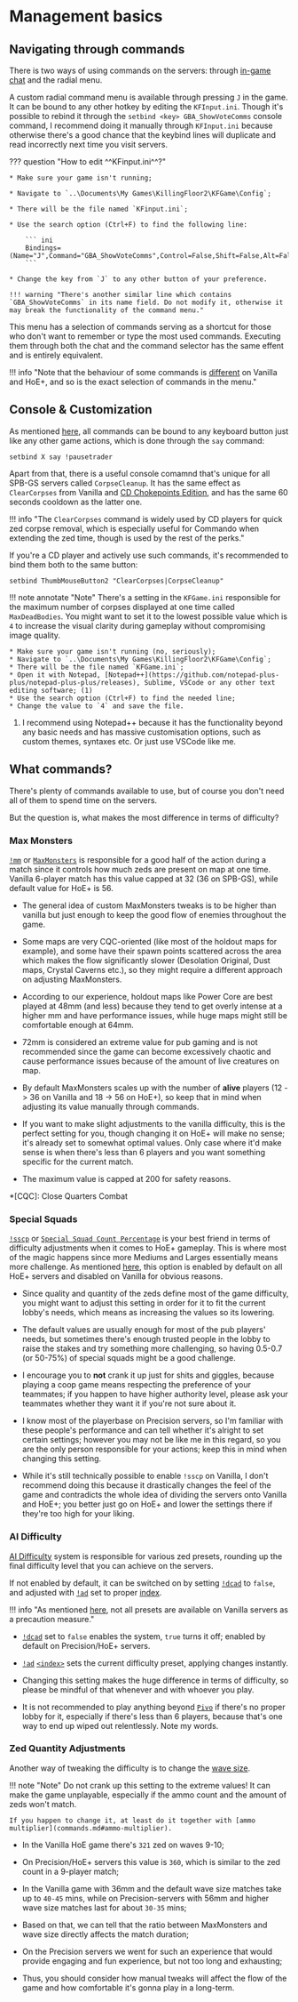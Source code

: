 # Management basics

## Navigating through commands

There is two ways of using commands on the servers: through [in-game chat](commands.md) and the radial menu.

A custom radial command menu is available through pressing `J` in the game. It can be bound to any other hotkey by editing the `KFInput.ini`. Though it's possible to rebind it through the `setbind <key> GBA_ShowVoteComms` console command, I recommend doing it manually through `KFInput.ini` because otherwise there's a good chance that the keybind lines will duplicate and read incorrectly next time you visit servers.

??? question "How to edit ^^KFinput.ini^^?"

    * Make sure your game isn't running;

    * Navigate to `..\Documents\My Games\KillingFloor2\KFGame\Config`;

	* There will be the file named `KFinput.ini`;

	* Use the search option (Ctrl+F) to find the following line:

        ``` ini
		Bindings=(Name="J",Command="GBA_ShowVoteComms",Control=False,Shift=False,Alt=False,bIgnoreCtrl=False,bIgnoreShift=False,bIgnoreAlt=False)
		```

    * Change the key from `J` to any other button of your preference.

	!!! warning "There's another similar line which contains `GBA_ShowVoteComms` in its name field. Do not modify it, otherwise it may break the functionality of the command menu."

This menu has a selection of commands serving as a shortcut for those who don't want to remember or type the most used commands. Executing them through both the chat and the command selector has the same effent and is entirely equivalent.

!!! info "Note that the behaviour of some commands is [different](authoritylevels.md#authority-levels) on Vanilla and HoE+, and so is the exact selection of commands in the menu."

## Console & Customization

As mentioned [here](commands.md), all commands can be bound to any keyboard button just like any other game actions, which is done through the `say` command:

`setbind X say !pausetrader`

Apart from that, there is a useful console comamnd that's unique for all SPB-GS servers called `CorpseCleanup`. It has the same effect as `ClearCorpses` from Vanilla and [CD Chokepoints Edition](https://steamcommunity.com/sharedfiles/filedetails/?id=2052571175), and has the same 60 seconds cooldown as the latter one.

!!! info "The `ClearCorpses` command is widely used by CD players for quick zed corpse removal, which is especially useful for Commando when extending the zed time, though is used by the rest of the perks."

If you're a CD player and actively use such commands, it's recommended to bind them both to the same button:

`setbind ThumbMouseButton2 "ClearCorpses|CorpseCleanup"`

!!! note annotate "Note"
    There's a setting in the `KFGame.ini` responsible for the maximum number of corpses displayed at one time called `MaxDeadBodies`. You might want to set it to the lowest possible value which is `4` to increase the visual clarity during gameplay without compromising image quality.
	
    * Make sure your game isn't running (no, seriously);
    * Navigate to `..\Documents\My Games\KillingFloor2\KFGame\Config`;
	* There will be the file named `KFGame.ini`;
	* Open it with Notepad, [Notepad++](https://github.com/notepad-plus-plus/notepad-plus-plus/releases), Sublime, VSCode or any other text editing software; (1)
	* Use the search option (Ctrl+F) to find the needed line;
	* Change the value to `4` and save the file.
1.  I recommend using Notepad++ because it has the functionality beyond any basic needs and has massive customisation options, such as custom themes, syntaxes etc. Or just use VSCode like me.

## What commands?

There's plenty of commands available to use, but of course you don't need all of them to spend time on the servers.

But the question is, what makes the most difference in terms of difficulty?

### Max Monsters

[`!mm`](commands.md#max-monsters) or [`MaxMonsters`](commands.md#max-monsters) is responsible for a good half of the action during a match since it controls how much zeds are present on map at one time.
Vanilla 6-player match has this value capped at 32 (36 on SPB-GS), while default value for HoE+ is 56.

* The general idea of custom MaxMonsters tweaks is to be higher than vanilla but just enough to keep the good flow of enemies throughout the game.
  
* Some maps are very CQC-oriented (like most of the holdout maps for example), and some have their spawn points scattered across the area which makes the flow significantly slower (Desolation Original, Dust maps, Crystal Caverns etc.), so they might require a different approach on adjusting MaxMonsters.

* According to our experience, holdout maps like Power Core are best played at 48mm (and less) because they tend to get overly intense at a higher mm and have performance issues, while huge maps might still be comfortable enough at 64mm.

* 72mm is considered an extreme value for pub gaming and is not recommended since the game can become excessively chaotic and cause performance issues because of the amount of live creatures on map.

* By default MaxMonsters scales up with the number of __alive__ players (12 -> 36 on Vanilla and 18 -> 56 on HoE+), so keep that in mind when adjusting its value manually through commands.

* If you want to make slight adjustments to the vanilla difficulty, this is the perfect setting for you, though changing it on HoE+ will make no sense; it's already set to somewhat optimal values. Only case where it'd make sense is when there's less than 6 players and you want something specific for the current match.

* The maximum value is capped at 200 for safety reasons.

*[CQC]: Close Quarters Combat

### Special Squads

[`!sscp`](commands.md#special-squad-count-pct) or [`Special Squad Count Percentage`](commands.md#special-squad-count-pct) is your best friend in terms of difficulty adjustments when it comes to HoE+ gameplay.
This is where most of the magic happens since more Mediums and Larges essentially means more challenge. As mentioned [here](customspawns.md), this option is enabled by default on all HoE+ servers and disabled on Vanilla for obvious reasons.

* Since quality and quantity of the zeds define most of the game difficulty, you might want to adjust this setting in order for it to fit the current lobby's needs, which means as increasing the values so its lowering.

* The default values are usually enough for most of the pub players' needs, but sometimes there's enough trusted people in the lobby to raise the stakes and try something more challenging, so having 0.5-0.7 (or 50-75%) of special squads might be a good challenge.

* I encourage you to __not__ crank it up just for shits and giggles, because playing a coop game means respecting the preference of your teammates; if you happen to have higher authority level, please ask your teammates whether they want it if you're not sure about it.

* I know most of the playerbase on Precision servers, so I'm familiar with these people's performance and can tell whether it's alright to set certain settings; however you may not be like me in this regard, so you are the only person responsible for your actions; keep this in mind when changing this setting.

* While it's still technically possible to enable `!sscp` on Vanilla, I don't recommend doing this because it drastically changes the feel of the game and contradicts the whole idea of dividing the servers onto Vanilla and HoE+; you better just go on HoE+ and lower the settings there if they're too high for your liking.

### AI Difficulty

[AI Difficulty](aidifficulty.md) system is responsible for various zed presets, rounding up the final difficulty level that you can achieve on the servers.

If not enabled by default, it can be switched on by setting [`!dcad`](commands.md#disable-custom-ai-difficulty) to `false`, and adjusted with [`!ad`](commands.md#ai-difficulty) set to proper [index](aidifficulty.md#available-presets).

!!! info "As mentioned [here](aidifficulty.md#available-presets), not all presets are available on Vanilla servers as a precaution measure."

* [`!dcad`](commands.md#disable-custom-ai-difficulty) set to `false` enables the system, `true` turns it off; enabled by default on Precision/HoE+ servers.

* [`!ad`](commands.md#ai-difficulty) [`<index>`](aidifficulty.md#available-presets) sets the current difficulty preset, applying changes instantly.

* Changing this setting makes the huge difference in terms of difficulty, so please be mindful of that whenever and with whoever you play.

* It is not recommended to play anything beyond [`Pivo`](aidifficulty.md#ai-difficulty-presets) if there's no proper lobby for it, especially if there's less than 6 players, because that's one way to end up wiped out relentlessly. Note my words.

### Zed Quantity Adjustments

Another way of tweaking the difficulty is to change the [wave size](commands.md#wave-size).

!!! note "Note"
    Do not crank up this setting to the extreme values! It can make the game unplayable, especially if the ammo count and the amount of zeds won't match.

	If you happen to change it, at least do it together with [ammo multiplier](commands.md#ammo-multiplier).

* In the Vanilla HoE game there's `321` zed on waves 9-10;

* On Precision/HoE+ servers this value is `360`, which is similar to the zed count in a 9-player match;

* In the Vanilla game with 36mm and the default wave size matches take up to `40-45` mins, while on Precision-servers with 56mm and higher wave size matches last for about `30-35` mins;

* Based on that, we can tell that the ratio between MaxMonsters and wave size directly affects the match duration;

* On the Precision servers we went for such an experience that would provide engaging and fun experience, but not too long and exhausting;

* Thus, you should consider how manual tweaks will affect the flow of the game and how comfortable it's gonna play in a long-term.